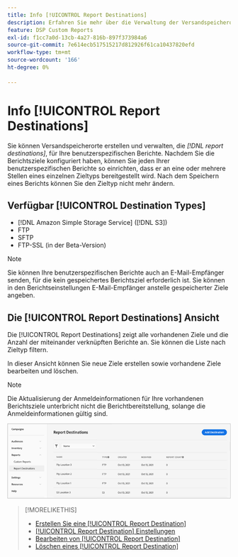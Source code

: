 ```yaml
---
title: Info [!UICONTROL Report Destinations]
description: Erfahren Sie mehr über die Verwaltung der Versandspeicherorte für Ihre benutzerspezifischen Berichte.
feature: DSP Custom Reports
exl-id: f1cc7a0d-13cb-4a27-816b-897f373984a6
source-git-commit: 7e614ecb517515217d812926f61ca10437820efd
workflow-type: tm+mt
source-wordcount: '166'
ht-degree: 0%

---
```


# Info [!UICONTROL Report Destinations]

Sie können Versandspeicherorte erstellen und verwalten, die *[!DNL report destinations]*, für Ihre benutzerspezifischen Berichte. Nachdem Sie die Berichtsziele konfiguriert haben, können Sie jeden Ihrer benutzerspezifischen Berichte so einrichten, dass er an eine oder mehrere Stellen eines einzelnen Zieltyps bereitgestellt wird. Nach dem Speichern eines Berichts können Sie den Zieltyp nicht mehr ändern.

## Verfügbar [!UICONTROL Destination Types]

* [!DNL Amazon Simple Storage Service] ([!DNL S3])
* FTP
* SFTP
* FTP-SSL (in der Beta-Version)

>[!NOTE]
>
> Sie können Ihre benutzerspezifischen Berichte auch an E-Mail-Empfänger senden, für die kein gespeichertes Berichtsziel erforderlich ist. Sie können in den Berichtseinstellungen E-Mail-Empfänger anstelle gespeicherter Ziele angeben.

## Die [!UICONTROL Report Destinations] Ansicht

Die [!UICONTROL Report Destinations] zeigt alle vorhandenen Ziele und die Anzahl der miteinander verknüpften Berichte an. Sie können die Liste nach Zieltyp filtern.

In dieser Ansicht können Sie neue Ziele erstellen sowie vorhandene Ziele bearbeiten und löschen.

>[!NOTE]
>
>Die Aktualisierung der Anmeldeinformationen für Ihre vorhandenen Berichtsziele unterbricht nicht die Berichtbereitstellung, solange die Anmeldeinformationen gültig sind.

![Berichtsziele](/help/dsp/assets/report-destinations.png)

>[!MORELIKETHIS]
>
>* [Erstellen Sie eine [!UICONTROL Report Destination]](/help/dsp/reports/report-destinations/report-destination-create.md)
>* [[!UICONTROL Report Destination] Einstellungen](/help/dsp/reports/report-destinations/report-destination-settings.md)
>* [Bearbeiten von [!UICONTROL Report Destination]](/help/dsp/reports/report-destinations/report-destination-edit.md)
>* [Löschen eines [!UICONTROL Report Destination]](/help/dsp/reports/report-destinations/report-destination-delete.md)

